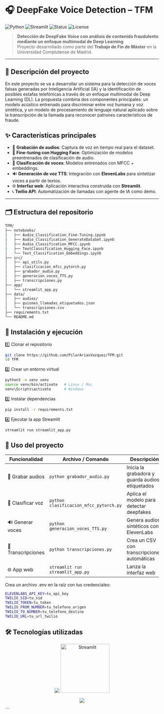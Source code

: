 # 🎧 DeepFake Voice Detection – TFM

![Python](https://img.shields.io/badge/Python-3.10-blue?logo=python)
![Streamlit](https://img.shields.io/badge/Streamlit-App-red?logo=streamlit)
![Status](https://img.shields.io/badge/Status-En%20Desarrollo-yellow)
![License](https://img.shields.io/badge/License-MIT-green)

> **Detección de DeepFake Voice con análisis de contenido fraudulento mediante un enfoque multimodal de Deep Learning**  
> Proyecto desarrollado como parte del **Trabajo de Fin de Máster** en la Universidad Complutense de Madrid.

---

## 🧠 Descripción del proyecto

En este proyecto se va a desarrollar un sistema para la detección de voces falsas generadas por Inteligencia Artificial (IA) y la identificación de posibles estafas telefónicas a través de un enfoque multimodal de Deep Learning (DL). La propuesta combina dos componentes principales: un modelo acústico entrenado para discriminar entre voz humana y voz sintética, y un modelo de procesamiento de lenguaje natural aplicado sobre la transcripción de la llamada para reconocer patrones característicos de fraude. 

## ✨ Características principales

- 🎤 **Grabación de audios**: Captura de voz en tiempo real para el dataset.
- 🧠 **Fine-tuning con Hugging Face**: Optimización de modelos preentrenados de clasificación de audio.
- 🧩 **Clasificación de voces**: Modelos entrenados con MFCC + embeddings.
- 🔊 **Generación de voz TTS**: Integración con **ElevenLabs** para sintetizar voces a partir de textos.
- 🌐 **Interfaz web**: Aplicación interactiva construida con **Streamlit**.
- 📞 **Twilio API**: Automatización de llamadas con agente de IA como demo.

---

## 🗂️ Estructura del repositorio

```bash
TFM/
├── notebooks/
│   ├── Audio_Classification_Fine-Tuning.ipynb
|   ├── Audio_Classification_GenerateDataSet.ipynb
│   ├── Audio_Classification_MFCC.ipynb
|   ├── TextClassification_Hugging_Face.ipynb
│   └── Text_Classification_Embeddings.ipynb
├── src/
│   ├── api_utils.py
│   ├── clasificacion_mfcc_pytorch.py
│   ├── grabador_audio.py
│   ├── generacion_voces_TTS.py
│   ├── transcripciones.py
├── app/
│   └── streamlit_app.py
├── data/
│   ├── audios/
│   ├── guiones_llamadas_etiquetados.json
│   └── transcripciones.csv
├── requirements.txt
└── README.md
```

## 🚀 Instalación y ejecución
1️⃣ Clonar el repositorio

```bash
git clone https://github.com/PilarAriasVazquez/TFM.git
cd TFM
```

2️⃣ Crear un entorno virtual

```bash
python3 -m venv venv
source venv/bin/activate   # Linux / Mac
venv\Scripts\activate      # Windows
```

3️⃣ Instalar dependencias
```bash
pip install -r requirements.txt
```

4️⃣ Ejecutar la app Streamlit
```bash
streamlit run streamlit_app.py
```

## 🧪 Uso del proyecto

| Funcionalidad      | Archivo / Comando                      | Descripción                                     |
| ------------------ | -------------------------------------- | ----------------------------------------------- |
| 🎤 Grabar audios   | `python grabador_audio.py`             | Inicia la grabadora y guarda audios etiquetados |
| 🧩 Clasificar voz  | `python clasificacion_mfcc_pytorch.py` | Aplica el modelo para detectar deepfakes        |
| 🔊 Generar voces   | `python generacion_voces_TTS.py`       | Genera audios sintéticos con ElevenLabs         |
| 📜 Transcripciones | `python transcripciones.py`            | Crea un CSV con transcripciones automáticas     |
| 🌐 App web         | `streamlit run streamlit_app.py`       | Lanza la interfaz web                           |


Crea un archivo .env en la raíz con tus credenciales:
```bash
ELEVENLABS_API_KEY=tu_api_key
TWILIO_SID=tu_sid
TWILIO_TOKEN=tu_token
TWILIO_FROM_NUMBER=tu_telefono_origen
TWILIO_TO_NUMBER=tu_telefono_destino
TWILIO_URL=tu_url_twilio
```


## 🛠️ Tecnologías utilizadas
<p align="center"> <img src="https://skillicons.dev/icons?i=python,pytorch,tensorflow,github" /> <img src="https://streamlit.io/images/brand/streamlit-logo-primary-colormark-darktext.png" alt="Streamlit" width="160"/> </p>

<p align="center"> <img src="https://capsule-render.vercel.app/api?type=waving&color=0:ff6f61,100:6a5acd&height=150&section=footer"/> </p> ```